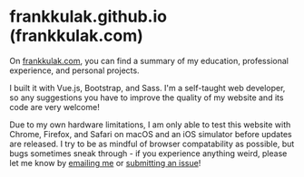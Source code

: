 # frankkulak.github.io (frankkulak.com)

On [frankkulak.com](https://frankkulak.com), you can find a summary of my education, professional experience, and personal projects.

I built it with Vue.js, Bootstrap, and Sass. I'm a self-taught web developer, so any suggestions you have to improve the quality of my website and its code are very welcome!

Due to my own hardware limitations, I am only able to test this website with Chrome, Firefox, and Safari on macOS and an iOS simulator before updates are released. I try to be as mindful of browser compatability as possible, but bugs sometimes sneak through - if you experience anything weird, please let me know by [emailing me](mailto:me@frankkulak.com) or [submitting an issue](https://github.com/frankkulak/frankkulak.github.io/issues)!